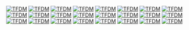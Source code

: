 [![TFDM](/doc/Timestep_Free_Diffusion_Model-images-0.jpg)](/doc/Timestep_Free_Diffusion_Model.pdf)
[![TFDM](/doc/Timestep_Free_Diffusion_Model-images-1.jpg)](/doc/Timestep_Free_Diffusion_Model.pdf)
[![TFDM](/doc/Timestep_Free_Diffusion_Model-images-2.jpg)](/doc/Timestep_Free_Diffusion_Model.pdf)
[![TFDM](/doc/Timestep_Free_Diffusion_Model-images-3.jpg)](/doc/Timestep_Free_Diffusion_Model.pdf)
[![TFDM](/doc/Timestep_Free_Diffusion_Model-images-4.jpg)](/doc/Timestep_Free_Diffusion_Model.pdf)
[![TFDM](/doc/Timestep_Free_Diffusion_Model-images-5.jpg)](/doc/Timestep_Free_Diffusion_Model.pdf)
[![TFDM](/doc/Timestep_Free_Diffusion_Model-images-6.jpg)](/doc/Timestep_Free_Diffusion_Model.pdf)
[![TFDM](/doc/Timestep_Free_Diffusion_Model-images-7.jpg)](/doc/Timestep_Free_Diffusion_Model.pdf)
[![TFDM](/doc/Timestep_Free_Diffusion_Model-images-8.jpg)](/doc/Timestep_Free_Diffusion_Model.pdf)
[![TFDM](/doc/Timestep_Free_Diffusion_Model-images-9.jpg)](/doc/Timestep_Free_Diffusion_Model.pdf)
[![TFDM](/doc/Timestep_Free_Diffusion_Model-images-10.jpg)](/doc/Timestep_Free_Diffusion_Model.pdf)
[![TFDM](/doc/Timestep_Free_Diffusion_Model-images-11.jpg)](/doc/Timestep_Free_Diffusion_Model.pdf)
[![TFDM](/doc/Timestep_Free_Diffusion_Model-images-12.jpg)](/doc/Timestep_Free_Diffusion_Model.pdf)
[![TFDM](/doc/Timestep_Free_Diffusion_Model-images-13.jpg)](/doc/Timestep_Free_Diffusion_Model.pdf)
[![TFDM](/doc/Timestep_Free_Diffusion_Model-images-14.jpg)](/doc/Timestep_Free_Diffusion_Model.pdf)
[![TFDM](/doc/Timestep_Free_Diffusion_Model-images-15.jpg)](/doc/Timestep_Free_Diffusion_Model.pdf)
[![TFDM](/doc/Timestep_Free_Diffusion_Model-images-16.jpg)](/doc/Timestep_Free_Diffusion_Model.pdf)
[![TFDM](/doc/Timestep_Free_Diffusion_Model-images-17.jpg)](/doc/Timestep_Free_Diffusion_Model.pdf)
[![TFDM](/doc/Timestep_Free_Diffusion_Model-images-18.jpg)](/doc/Timestep_Free_Diffusion_Model.pdf)
[![TFDM](/doc/Timestep_Free_Diffusion_Model-images-19.jpg)](/doc/Timestep_Free_Diffusion_Model.pdf)
[![TFDM](/doc/Timestep_Free_Diffusion_Model-images-20.jpg)](/doc/Timestep_Free_Diffusion_Model.pdf)
[![TFDM](/doc/Timestep_Free_Diffusion_Model-images-21.jpg)](/doc/Timestep_Free_Diffusion_Model.pdf)
[![TFDM](/doc/Timestep_Free_Diffusion_Model-images-22.jpg)](/doc/Timestep_Free_Diffusion_Model.pdf)
[![TFDM](/doc/Timestep_Free_Diffusion_Model-images-23.jpg)](/doc/Timestep_Free_Diffusion_Model.pdf)

